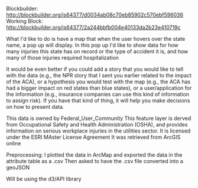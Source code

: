 Blockbuilder: http://blockbuilder.org/is64377/d0034ab08c70eb85902c570ebf596036
Working Block: http://blockbuilder.org/is64377/2a244bbfb004e40133da2b23e410719c

What I'd like to do is have a map that when the user hovers over the state name, a pop up will display. In this pop up I'd like to show data for how many injuries this state has on record or the type of accident it is, and how many of those injuries required hospitalization

It would be even better if you could add a story that you would like to tell with the data (e.g., the NPR story that I sent you earlier related to the impact of the ACA), or a hypothesis you would test with the map (e.g., the ACA has had a bigger impact on red states than blue states), or a user/application for the information (e.g., insurance companies can use this kind of information to assign risk).  If you have that kind of thing, it will help you make decisions on how to present data.

This data is owned by Federal_User_Community
This feature layer is derved from Occupational Safety and Health Administration (OSHA), and provides information on serious workplace injuries in the utilities sector.
It is licensed under the ESRI MAster License Agreement
It was retrieved from ArcGIS online

Preprocessing:
I plotted the data in ArcMap and exported the data in the attribute table as a .csv
Then asked to have the .csv file converted into a geoJSON

Will be using the d3/API library
